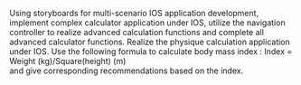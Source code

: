 Using storyboards for multi-scenario IOS application development,
implement complex calculator application under IOS, utilize the navigation controller 
to realize advanced calculation functions and complete all advanced calculator functions.
Realize the physique calculation application under IOS. Use the following formula to 
calculate body mass index : 
Index = Weight (kg)/Square(height) (m)  
and give corresponding recommendations based on the index.
